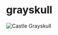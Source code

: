 # grayskull

![Castle Grayskull](http://2.bp.blogspot.com/-WUkegoYYr2M/UMYsFUtc3YI/AAAAAAAAXwE/F8JOCjYstPw/s1600/castlea.jpg)
